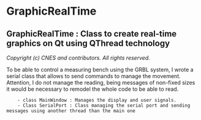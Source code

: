 <h1>GraphicRealTime</h1>
        
<h2>GraphicRealTime : Class to create real-time graphics on Qt using QThread technology</h2>

*Copyright (c) CNES and contributors. All rights reserved.*

<p>To be able to control a measuring bench using the GRBL system, I wrote a serial class that allows to send commands to manage the movement. 
        Attention, I do not manage the reading, being messages of non-fixed sizes it would be necessary to remodel the whole code to be able to read.</p>
        
        - class MainWindow : Manages the display and user signals.
        - Class SerialPort : Class managing the serial port and sending messages using another thread than the main one

